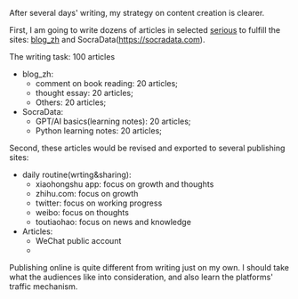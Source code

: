 
After several days' writing, my strategy on content creation is clearer. 

First, I am going to write dozens of articles in selected [serious](https://liwuqiong.com/2023/11/27/content-creation-at-large-scale) to fulfill the sites: [blog_zh](https://liwuqiong.com/blog_zh) and SocraData(https://socradata.com). 

The writing task: 100 articles
- blog_zh:
	- comment on book reading: 20 articles;
	- thought essay: 20 articles;
	- Others: 20 articles;
- SocraData: 
	- GPT/AI basics(learning notes): 20 articles;
	- Python learning notes: 20 articles;

Second, these articles would be revised and exported to several publishing sites:
- daily routine(wrting&sharing):  
	- xiaohongshu app: focus on growth and thoughts
	- zhihu.com: focus on growth
	- twitter: focus on working progress 
	- weibo: focus on thoughts
	- toutiaohao: focus on news and knowledge
- Articles: 
	- WeChat public account
	- 

Publishing online is quite different from writing just on my own. I should take what the audiences like into consideration, and also learn the platforms' traffic mechanism. 
